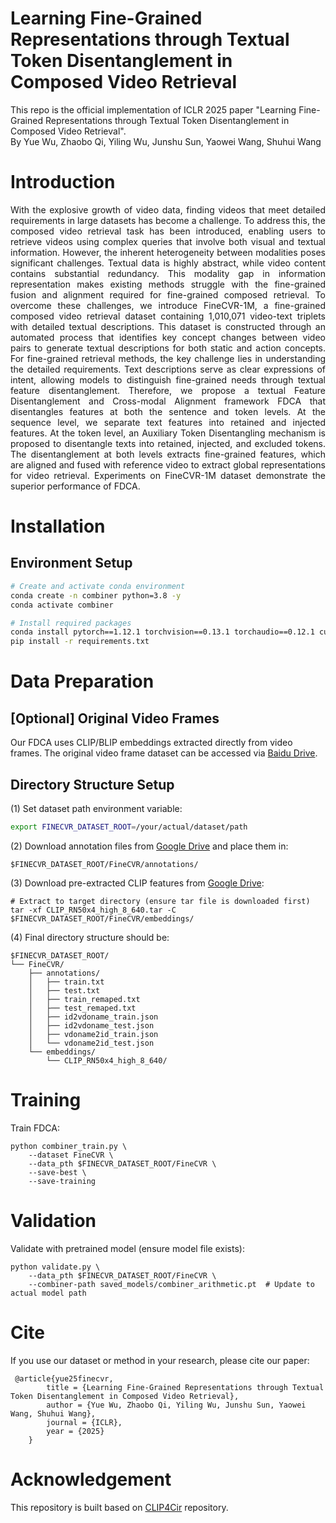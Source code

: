 # Learning Fine-Grained Representations through Textual Token Disentanglement in Composed Video Retrieval

This repo is the official implementation of ICLR 2025 paper "Learning Fine-Grained Representations through Textual Token Disentanglement in Composed Video Retrieval".
<br>
By Yue Wu, Zhaobo Qi, Yiling Wu, Junshu Sun, Yaowei Wang, Shuhui Wang

# Introduction

<p style="text-align:justify; text-justify:inter-ideograph;">
With the explosive growth of video data, finding videos that meet detailed requirements in large datasets has become a challenge. To address this, the composed video retrieval task has been introduced, enabling users to retrieve videos using complex queries that involve both visual and textual information. However, the inherent heterogeneity between modalities poses significant challenges. Textual data is highly abstract, while video content contains substantial redundancy. This modality gap in information representation makes existing methods struggle with the fine-grained fusion and alignment required for fine-grained composed retrieval. To overcome these challenges, we introduce FineCVR-1M, a fine-grained composed video retrieval dataset containing 1,010,071 video-text triplets with detailed textual descriptions. This dataset is constructed through an automated process that identifies key concept changes between video pairs to generate textual descriptions for both static and action concepts. For fine-grained retrieval methods, the key challenge lies in understanding the detailed requirements. Text descriptions serve as clear expressions of intent, allowing models to distinguish fine-grained needs through textual feature disentanglement. Therefore, we propose a textual Feature Disentanglement and Cross-modal Alignment framework FDCA that disentangles features at both the sentence and token levels. At the sequence level, we separate text features into retained and injected features. At the token level, an Auxiliary Token Disentangling mechanism is proposed to disentangle texts into retained, injected, and excluded tokens. The disentanglement at both levels extracts fine-grained features, which are aligned and fused with reference video to extract global representations for video retrieval. Experiments on FineCVR-1M dataset demonstrate the superior performance of FDCA.
</p>

# Installation

## Environment Setup
```bash
# Create and activate conda environment
conda create -n combiner python=3.8 -y
conda activate combiner

# Install required packages
conda install pytorch==1.12.1 torchvision==0.13.1 torchaudio==0.12.1 cudatoolkit=11.3 -c pytorch
pip install -r requirements.txt
```

# Data Preparation

## [Optional] Original Video Frames

Our FDCA uses CLIP/BLIP embeddings extracted directly from video frames. The original video frame dataset can be accessed via [Baidu Drive](https://pan.baidu.com/s/1uSRsdYeOhBVnPLj04cv3ZA?pwd=mwyq).

## Directory Structure Setup

(1) Set dataset path environment variable:
```bash
export FINECVR_DATASET_ROOT=/your/actual/dataset/path
```
(2) Download annotation files from [Google Drive](https://drive.google.com/drive/folders/1SneQu9pUhvWmehGxn_Y8YB0JGaa-XfAv?usp=drive_link) and place them in:
```
$FINECVR_DATASET_ROOT/FineCVR/annotations/
```
(3) Download pre-extracted CLIP features from [Google Drive](https://drive.google.com/drive/folders/1m6zM0udCj8LThWsiMAtsQBFEWAmMucTI?usp=drive_link):
```
# Extract to target directory (ensure tar file is downloaded first)
tar -xf CLIP_RN50x4_high_8_640.tar -C $FINECVR_DATASET_ROOT/FineCVR/embeddings/
```
(4) Final directory structure should be:

```
$FINECVR_DATASET_ROOT/
└── FineCVR/
    ├── annotations/
    │   ├── train.txt
    │   ├── test.txt
    │   ├── train_remaped.txt
    │   ├── test_remaped.txt
    │   ├── id2vdoname_train.json
    │   ├── id2vdoname_test.json
    │   ├── vdoname2id_train.json
    │   └── vdoname2id_test.json
    └── embeddings/
        └── CLIP_RN50x4_high_8_640/
```

# Training
Train FDCA:
```
python combiner_train.py \
    --dataset FineCVR \
    --data_pth $FINECVR_DATASET_ROOT/FineCVR \
    --save-best \
    --save-training
```

# Validation
Validate with pretrained model (ensure model file exists):
```
python validate.py \
    --data_pth $FINECVR_DATASET_ROOT/FineCVR \
    --combiner-path saved_models/combiner_arithmetic.pt  # Update to actual model path
```


# Cite

If you use our dataset or method in your research, please cite our paper:
```
 @article{yue25finecvr,
        title = {Learning Fine-Grained Representations through Textual Token Disentanglement in Composed Video Retrieval},
        author = {Yue Wu, Zhaobo Qi, Yiling Wu, Junshu Sun, Yaowei Wang, Shuhui Wang},
        journal = {ICLR},
        year = {2025}
    }
```

# Acknowledgement
This repository is built based on [CLIP4Cir](https://github.com/ABaldrati/CLIP4Cir) repository.
